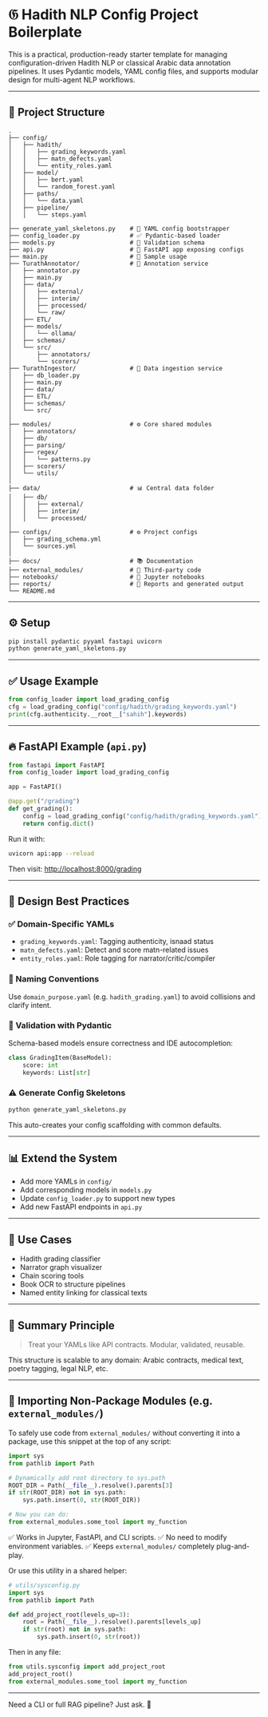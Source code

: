 # 𝔊️ Hadith NLP Config Project Boilerplate

This is a practical, production-ready starter template for managing configuration-driven Hadith NLP or classical Arabic data annotation pipelines. It uses Pydantic models, YAML config files, and supports modular design for multi-agent NLP workflows.

---

## 📁 Project Structure

```
.
├── config/
│   ├── hadith/
│   │   ├── grading_keywords.yaml
│   │   ├── matn_defects.yaml
│   │   └── entity_roles.yaml
│   ├── model/
│   │   ├── bert.yaml
│   │   └── random_forest.yaml
│   ├── paths/
│   │   └── data.yaml
│   ├── pipeline/
│   │   └── steps.yaml
│
├── generate_yaml_skeletons.py    # 🔧 YAML config bootstrapper
├── config_loader.py              # ✅ Pydantic-based loader
├── models.py                     # 🔐 Validation schema
├── api.py                        # 🚀 FastAPI app exposing configs
├── main.py                       # 🧪 Sample usage
├── TurathAnnotator/              # 🧠 Annotation service
│   ├── annotator.py
│   ├── main.py
│   ├── data/
│   │   ├── external/
│   │   ├── interim/
│   │   ├── processed/
│   │   └── raw/
│   ├── ETL/
│   ├── models/
│   │   └── ollama/
│   ├── schemas/
│   └── src/
│       ├── annotators/
│       └── scorers/
├── TurathIngestor/               # 📅 Data ingestion service
│   ├── db_loader.py
│   ├── main.py
│   ├── data/
│   ├── ETL/
│   ├── schemas/
│   └── src/
│
├── modules/                      # ⚙️ Core shared modules
│   ├── annotators/
│   ├── db/
│   ├── parsing/
│   ├── regex/
│   │   └── patterns.py
│   ├── scorers/
│   └── utils/
│
├── data/                         # 📊 Central data folder
│   ├── db/
│   │   ├── external/
│   │   ├── interim/
│   │   └── processed/
│
├── configs/                      # ⚙️ Project configs
│   ├── grading_schema.yml
│   └── sources.yml
│
├── docs/                         # 📚 Documentation
├── external_modules/             # 🧩 Third-party code
├── notebooks/                    # 📓 Jupyter notebooks
├── reports/                      # 📁 Reports and generated output
└── README.md
```

---

## ⚙️ Setup

```bash
pip install pydantic pyyaml fastapi uvicorn
python generate_yaml_skeletons.py
```

---

## ✅ Usage Example

```python
from config_loader import load_grading_config
cfg = load_grading_config("config/hadith/grading_keywords.yaml")
print(cfg.authenticity.__root__["sahih"].keywords)
```

---

## 🔥 FastAPI Example (`api.py`)

```python
from fastapi import FastAPI
from config_loader import load_grading_config

app = FastAPI()

@app.get("/grading")
def get_grading():
    config = load_grading_config("config/hadith/grading_keywords.yaml")
    return config.dict()
```

Run it with:

```bash
uvicorn api:app --reload
```

Then visit: [http://localhost:8000/grading](http://localhost:8000/grading)

---

## 🧠 Design Best Practices

### ✅ Domain-Specific YAMLs

* `grading_keywords.yaml`: Tagging authenticity, isnaad status
* `matn_defects.yaml`: Detect and score matn-related issues
* `entity_roles.yaml`: Role tagging for narrator/critic/compiler

### 💼 Naming Conventions

Use `domain_purpose.yaml` (e.g. `hadith_grading.yaml`) to avoid collisions and clarify intent.

### 📝 Validation with Pydantic

Schema-based models ensure correctness and IDE autocompletion:

```python
class GradingItem(BaseModel):
    score: int
    keywords: List[str]
```

### ⚠️ Generate Config Skeletons

```bash
python generate_yaml_skeletons.py
```

This auto-creates your config scaffolding with common defaults.

---

## 📊 Extend the System

* Add more YAMLs in `config/`
* Add corresponding models in `models.py`
* Update `config_loader.py` to support new types
* Add new FastAPI endpoints in `api.py`

---

## 🚀 Use Cases

* Hadith grading classifier
* Narrator graph visualizer
* Chain scoring tools
* Book OCR to structure pipelines
* Named entity linking for classical texts

---

## 🌟 Summary Principle

> Treat your YAMLs like API contracts. Modular, validated, reusable.

This structure is scalable to any domain: Arabic contracts, medical text, poetry tagging, legal NLP, etc.

---

## 🔄 Importing Non-Package Modules (e.g. `external_modules/`)

To safely use code from `external_modules/` without converting it into a package, use this snippet at the top of any script:

```python
import sys
from pathlib import Path

# Dynamically add root directory to sys.path
ROOT_DIR = Path(__file__).resolve().parents[3]
if str(ROOT_DIR) not in sys.path:
    sys.path.insert(0, str(ROOT_DIR))

# Now you can do:
from external_modules.some_tool import my_function
```

✅ Works in Jupyter, FastAPI, and CLI scripts.
✅ No need to modify environment variables.
✅ Keeps `external_modules/` completely plug-and-play.

Or use this utility in a shared helper:

```python
# utils/sysconfig.py
import sys
from pathlib import Path

def add_project_root(levels_up=3):
    root = Path(__file__).resolve().parents[levels_up]
    if str(root) not in sys.path:
        sys.path.insert(0, str(root))
```

Then in any file:

```python
from utils.sysconfig import add_project_root
add_project_root()
from external_modules.some_tool import my_function
```

---

Need a CLI or full RAG pipeline? Just ask. 🚀
